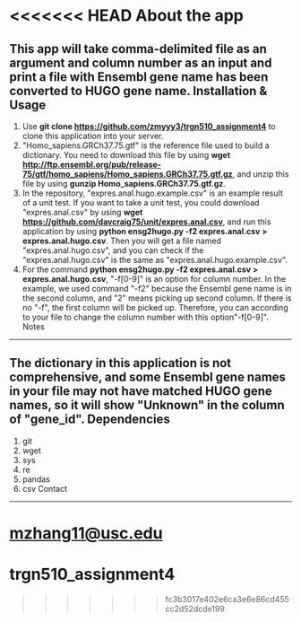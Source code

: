 <<<<<<< HEAD
About the app
======
This app will take comma-delimited file as an argument and column number as an input and print a file with Ensembl gene name has been converted to HUGO gene name.
Installation & Usage
--------
1.  Use **git clone https://github.com/zmyyy3/trgn510_assignment4** to clone this application into your server.
2.  "Homo_sapiens.GRCh37.75.gtf" is the reference file used to build a dictionary. You need to download this file by using **wget http://ftp.ensembl.org/pub/release-75/gtf/homo_sapiens/Homo_sapiens.GRCh37.75.gtf.gz**, and unzip this file by using **gunzip Homo_sapiens.GRCh37.75.gtf.gz**.
3.  In the repository, "expres.anal.hugo.example.csv" is an example result of a unit test. If you want to take a unit test, you could download "expres.anal.csv" by using **wget https://github.com/davcraig75/unit/expres.anal.csv**, and run this application by using **python ensg2hugo.py -f2 expres.anal.csv > expres.anal.hugo.csv**. Then you will get a file named "expres.anal.hugo.csv", and you can check if the "expres.anal.hugo.csv" is the same as "expres.anal.hugo.example.csv".
4.  For the command **python ensg2hugo.py -f2 expres.anal.csv > expres.anal.hugo.csv**, "-f[0-9]" is an option for column number. In the example, we used command "-f2" because the Ensembl gene name is in the second column, and "2" means picking up second column. If there is no "-f", the first column will be picked up. Therefore, you can according to your file to change the column number with this option"-f[0-9]".
Notes
----------
The dictionary in this application is not comprehensive, and some Ensembl gene names in your file may not have matched HUGO gene names, so it will show "Unknown" in the column of "gene_id".
Dependencies
----------
1.  git
2.  wget
3.  sys
4.  re
5.  pandas
6.  csv
Contact
--------
mzhang11@usc.edu
=======
# trgn510_assignment4
>>>>>>> fc3b3017e402e6ca3e6e86cd455cc2d52dcde199
